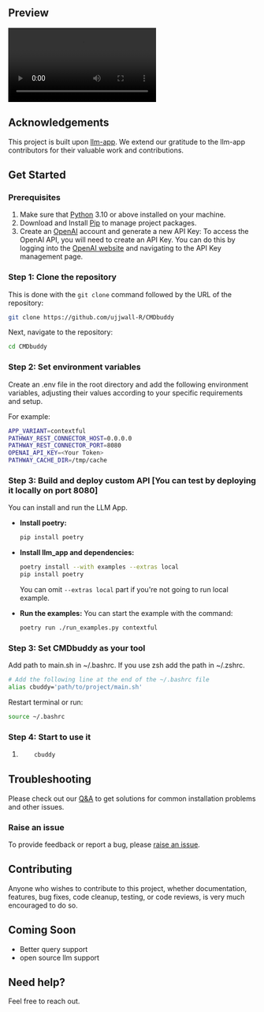 ## Preview

![Alt Text](./demo.mkv)

## Acknowledgements

This project is built upon [llm-app](https://github.com/pathwaycom/llm-app). We extend our gratitude to the llm-app contributors for their valuable work and contributions.

## Get Started

### Prerequisites

1. Make sure that [Python](https://www.python.org/downloads/) 3.10 or above installed on your machine.
2. Download and Install [Pip](https://pip.pypa.io/en/stable/installation/) to manage project packages.
3. Create an [OpenAI](https://openai.com/) account and generate a new API Key: To access the OpenAI API, you will need to create an API Key. You can do this by logging into the [OpenAI website](https://openai.com/product) and navigating to the API Key management page.

### Step 1: Clone the repository

This is done with the `git clone` command followed by the URL of the repository:

```bash
git clone https://github.com/ujjwall-R/CMDbuddy
```

Next, navigate to the repository:

```bash
cd CMDbuddy
```

### Step 2: Set environment variables

Create an .env file in the root directory and add the following environment variables, adjusting their values according to your specific requirements and setup.

For example:

```bash
APP_VARIANT=contextful
PATHWAY_REST_CONNECTOR_HOST=0.0.0.0
PATHWAY_REST_CONNECTOR_PORT=8080
OPENAI_API_KEY=<Your Token>
PATHWAY_CACHE_DIR=/tmp/cache
```

### Step 3: Build and deploy custom API [You can test by deploying it locally on port 8080]

You can install and run the LLM App.

- **Install poetry:**

  ```bash
  pip install poetry
  ```

- **Install llm_app and dependencies:**

  ```bash
  poetry install --with examples --extras local
  pip install poetry
  ```

  You can omit `--extras local` part if you're not going to run local example.

- **Run the examples:** You can start the example with the command:

  ```bash
  poetry run ./run_examples.py contextful
  ```

### Step 3: Set CMDbuddy as your tool

Add path to main.sh in ~/.bashrc. If you use zsh add the path in ~/.zshrc.

```bash
# Add the following line at the end of the ~/.bashrc file
alias cbuddy='path/to/project/main.sh'
```

Restart terminal or run:

```bash
source ~/.bashrc

```

### Step 4: Start to use it

1.  ```bash
        cbuddy
    ```

## Troubleshooting

Please check out our [Q&A](https://github.com/pathwaycom/llm-app/discussions/categories/q-a) to get solutions for common installation problems and other issues.

### Raise an issue

To provide feedback or report a bug, please [raise an issue](https://github.com/ujjwall-R/CMDbuddy/issues).

## Contributing

Anyone who wishes to contribute to this project, whether documentation, features, bug fixes, code cleanup, testing, or code reviews, is very much encouraged to do so.

## Coming Soon

- Better query support
- open source llm support

## Need help?

Feel free to reach out.
